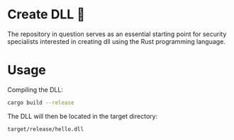 # Create DLL 🦀

The repository in question serves as an essential starting point for security specialists interested in creating dll using the Rust programming language.

# Usage

Compiling the DLL:
```sh
cargo build --release
```
The DLL will then be located in the target directory:
```sh
target/release/hello.dll
```
